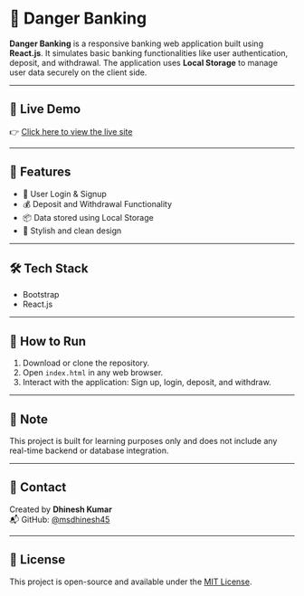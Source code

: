 # 🏦 Danger Banking

**Danger Banking** is a responsive banking web application built using **React.js**. It simulates basic banking functionalities like user authentication, deposit, and withdrawal. The application uses **Local Storage** to manage user data securely on the client side.

---

## 🔗 Live Demo

👉 [Click here to view the live site](https://banking-app-fg63.onrender.com/)

---

## 🚀 Features

- 🔐 User Login & Signup
- 💰 Deposit and Withdrawal Functionality
- 📦 Data stored using Local Storage
- 🎨 Stylish and clean design

---

## 🛠️ Tech Stack

- Bootstrap
- React.js

---

## 📂 How to Run

1. Download or clone the repository.
2. Open `index.html` in any web browser.
3. Interact with the application: Sign up, login, deposit, and withdraw.

---

## 📌 Note

This project is built for learning purposes only and does not include any real-time backend or database integration.

---

## 📧 Contact

Created by **Dhinesh Kumar**  
📬 GitHub: [@msdhinesh45](https://github.com/msdhinesh45)

---

## 🪪 License

This project is open-source and available under the [MIT License](LICENSE).

